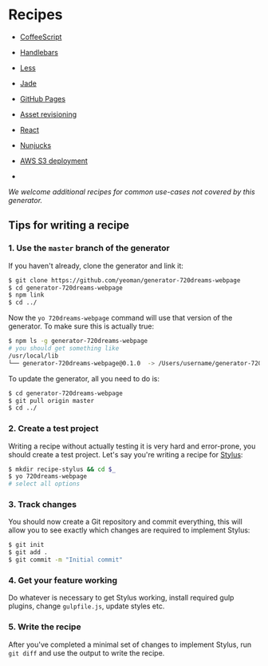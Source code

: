 # Recipes

- [CoffeeScript](coffeescript.md)
- [Handlebars](handlebars.md)
- [Less](less.md)
- [Jade](jade.md)
- [GitHub Pages](gh-pages.md)
- [Asset revisioning](asset-revisioning.md)
- [React](react.md)
- [Nunjucks](nunjucks.md)
- [AWS S3 deployment](aws-s3-deployment.md)


-

*We welcome additional recipes for common use-cases not covered by this generator.*

## Tips for writing a recipe

### 1. Use the `master` branch of the generator

If you haven't already, clone the generator and link it:

```sh
$ git clone https://github.com/yeoman/generator-720dreams-webpage
$ cd generator-720dreams-webpage
$ npm link
$ cd ../
```

Now the `yo 720dreams-webpage` command will use that version of the generator. To make sure this is actually true:

```sh
$ npm ls -g generator-720dreams-webpage
# you should get something like
/usr/local/lib
└── generator-720dreams-webpage@0.1.0  -> /Users/username/generator-720dreams-webpage
```

To update the generator, all you need to do is:

```sh
$ cd generator-720dreams-webpage
$ git pull origin master
$ cd ../
```

### 2. Create a test project

Writing a recipe without actually testing it is very hard and error-prone, you should create a test project. Let's say you're writing a recipe for [Stylus](http://learnboost.github.io/stylus/):

```sh
$ mkdir recipe-stylus && cd $_
$ yo 720dreams-webpage
# select all options
```

### 3. Track changes

You should now create a Git repository and commit everything, this will allow you to see exactly which changes are required to implement Stylus:

```sh
$ git init
$ git add .
$ git commit -m "Initial commit"
```

### 4. Get your feature working

Do whatever is necessary to get Stylus working, install required gulp plugins, change `gulpfile.js`, update styles etc.

### 5. Write the recipe

After you've completed a minimal set of changes to implement Stylus, run `git diff` and use the output to write the recipe.
